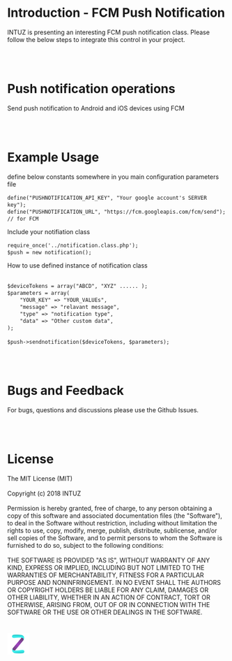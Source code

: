 <h1>Introduction - FCM Push Notification</h1>
INTUZ is presenting an interesting FCM push notification class. 
Please follow the below steps to integrate this control in your project.

<br/><br/>
<h1>Push notification operations</h1>

Send push notification to Android and iOS devices using FCM

<br/><br/>
<h1>Example Usage</h1>

define below constants somewhere in you main configuration parameters file
```
define("PUSHNOTIFICATION_API_KEY", "Your google account's SERVER key");
define("PUSHNOTIFICATION_URL", "https://fcm.googleapis.com/fcm/send"); // for FCM
```

Include your notifiation class
```
require_once('../notification.class.php');
$push = new notification();
```

How to use defined instance of notification class
```

$deviceTokens = array("ABCD", "XYZ" ...... );
$parameters = array(
	"YOUR_KEY" => "YOUR_VALUEs",
	"message" => "relavant message",
	"type" => "notification type",
	"data" => "Other custom data",
);

$push->sendnotification($deviceTokens, $parameters);
```

<br/><br/>
<h1>Bugs and Feedback</h1>
For bugs, questions and discussions please use the Github Issues.

<br/><br/>
<h1>License</h1>
The MIT License (MIT)
<br/><br/>
Copyright (c) 2018 INTUZ
<br/><br/>
Permission is hereby granted, free of charge, to any person obtaining a copy of this software and associated documentation files (the "Software"), to deal in the Software without restriction, including without limitation the rights to use, copy, modify, merge, publish, distribute, sublicense, and/or sell copies of the Software, and to permit persons to whom the Software is furnished to do so, subject to the following conditions: 
<br/><br/>
THE SOFTWARE IS PROVIDED "AS IS", WITHOUT WARRANTY OF ANY KIND, EXPRESS OR IMPLIED, INCLUDING BUT NOT LIMITED TO THE WARRANTIES OF MERCHANTABILITY, FITNESS FOR A PARTICULAR PURPOSE AND NONINFRINGEMENT. IN NO EVENT SHALL THE AUTHORS OR COPYRIGHT HOLDERS BE LIABLE FOR ANY CLAIM, DAMAGES OR OTHER LIABILITY, WHETHER IN AN ACTION OF CONTRACT, TORT OR OTHERWISE, ARISING FROM, OUT OF OR IN CONNECTION WITH THE SOFTWARE OR THE USE OR OTHER DEALINGS IN THE SOFTWARE.

<br/>
<h1></h1>
<a href="https://www.intuz.com/" target="_blank"><img src="Screenshots/logo.jpg"></a>
